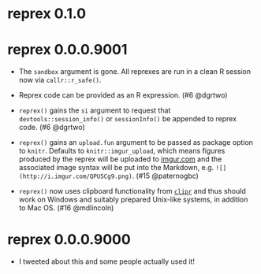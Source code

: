 # reprex 0.1.0

# reprex 0.0.0.9001

  * The `sandbox` argument is gone. All reprexes are run in a clean R session now via `callr::r_safe()`.

  * Reprex code can be provided as an R expression. (#6 @dgrtwo)

  * `reprex()` gains the `si` argument to request that `devtools::session_info()` or `sessionInfo()` be appended to reprex code. (#6 @dgrtwo)
  
  * `reprex()` gains an `upload.fun` argument to be passed as package option to `knitr`. Defaults to `knitr::imgur_upload`, which means figures produced by the reprex will be uploaded to [imgur.com](http://imgur.com) and the associated image syntax will be put into the Markdown, e.g. `![](http://i.imgur.com/QPU5Cg9.png)`. (#15 @paternogbc)
  
  * `reprex()` now uses clipboard functionality from [`clipr`](https://github.com/mdlincoln/clipr) and thus should work on Windows and suitably prepared Unix-like systems, in addition to Mac OS. (#16 @mdlincoln)

# reprex 0.0.0.9000

  * I tweeted about this and some people actually used it!
